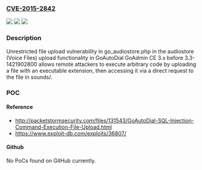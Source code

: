 ### [CVE-2015-2842](https://cve.mitre.org/cgi-bin/cvename.cgi?name=CVE-2015-2842)
![](https://img.shields.io/static/v1?label=Product&message=n%2Fa&color=blue)
![](https://img.shields.io/static/v1?label=Version&message=n%2Fa&color=blue)
![](https://img.shields.io/static/v1?label=Vulnerability&message=n%2Fa&color=brighgreen)

### Description

Unrestricted file upload vulnerability in go_audiostore.php in the audiostore (Voice Files) upload functionality in GoAutoDial GoAdmin CE 3.x before 3.3-1421902800 allows remote attackers to execute arbitrary code by uploading a file with an executable extension, then accessing it via a direct request to the file in sounds/.

### POC

#### Reference
- http://packetstormsecurity.com/files/131543/GoAutoDial-SQL-Injection-Command-Execution-File-Upload.html
- https://www.exploit-db.com/exploits/36807/

#### Github
No PoCs found on GitHub currently.

